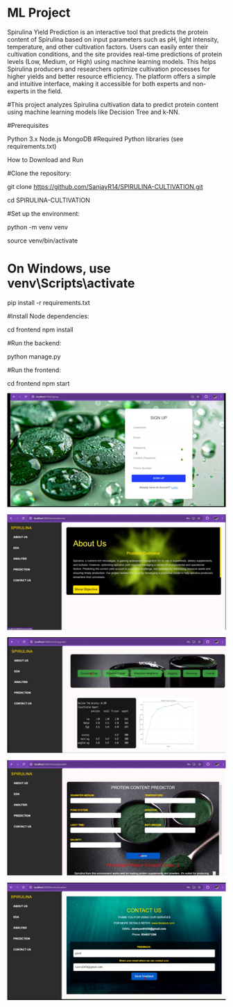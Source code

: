 ﻿# ML Project
Spirulina Yield Prediction is an interactive tool that predicts the protein content of Spirulina based on input parameters such as pH, light intensity, temperature, and other cultivation factors. Users can easily enter their cultivation conditions, and the site provides real-time predictions of protein levels (Low, Medium, or High) using machine learning models. This helps Spirulina producers and researchers optimize cultivation processes for higher yields and better resource efficiency. The platform offers a simple and intuitive interface, making it accessible for both experts and non-experts in the field.


#This project analyzes Spirulina cultivation data to predict protein content using machine learning models like Decision Tree and k-NN.




#Prerequisites


Python 3.x
Node.js
MongoDB
#Required Python libraries (see requirements.txt)



How to Download and Run



#Clone the repository:



git clone https://github.com/SanjayR14/SPIRULINA-CULTIVATION.git


cd SPIRULINA-CULTIVATION



#Set up the environment:



python -m venv venv


source venv/bin/activate  


# On Windows, use venv\Scripts\activate


pip install -r requirements.txt



#Install Node dependencies:


cd frontend
npm install


#Run the backend:


python manage.py


#Run the frontend:


cd frontend
npm start

![Alt text](./images/Screenshot%202024-10-24%20125003.png)


![Alt text](./images/Screenshot%202024-10-24%20125033.png)



![Alt text](./images/Screenshot%202024-10-24%20125056.png)


![Alt text](./images/Screenshot%202024-10-24%20125120.png)



![Alt text](./images/Screenshot%202024-10-24%20125145.png)




